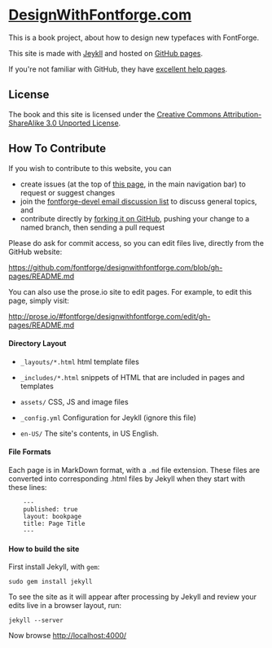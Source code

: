[DesignWithFontforge.com](http://designwithfontforge.com)
=======================

This is a book project, about how to design new typefaces with FontForge.

This site is made with [Jeykll](https://github.com/mojombo/jekyll/wiki/Usage) and hosted on [GitHub pages](http://pages.github.com).

If you're not familiar with GitHub, they have [excellent help pages](https://help.github.com).

## License

The book and this site is licensed under the [Creative Commons Attribution-ShareAlike 3.0 Unported License](http://creativecommons.org/licenses/by-sa/3.0/).

## How To Contribute

If you wish to contribute to this website, you can

* create issues (at the top of [this page](//github.com/fontforge/designwithfontforge.com), in the main navigation bar) to request or suggest changes
* join the [fontforge-devel email discussion list](//fontforge.10959.n7.nabble.com/Developer-f3.html) to discuss general topics, and 
* contribute directly by [forking it on GitHub](https://help.github.com), pushing your change to a named branch, then sending a pull request

Please do ask for commit access, so you can edit files live, directly from the GitHub website:

https://github.com/fontforge/designwithfontforge.com/blob/gh-pages/README.md

You can also use the prose.io site to edit pages. For example, to edit this page, simply visit:

http://prose.io/#fontforge/designwithfontforge.com/edit/gh-pages/README.md

#### Directory Layout

- `_layouts/*.html` html template files

- `_includes/*.html` snippets of HTML that are included in pages and templates

- `assets/` CSS, JS and image files

- `_config.yml` Configuration for Jeykll (ignore this file)

- `en-US/` The site's contents, in US English. 

#### File Formats

Each page is in MarkDown format, with a `.md` file extension. These files are converted into corresponding .html files by Jekyll when they start with these lines:

```
    ---
    published: true
    layout: bookpage
    title: Page Title
    ---
```

#### How to build the site

First install Jekyll, with `gem`:

    sudo gem install jekyll

To see the site as it will appear after processing by Jekyll and review your edits live in a browser layout, run:

    jekyll --server

Now browse [http://localhost:4000/](http://localhost:4000/)
